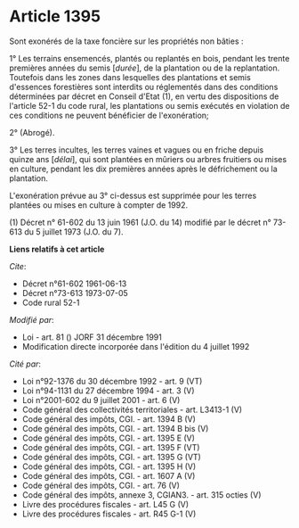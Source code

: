# Article 1395

Sont exonérés de la taxe foncière sur les propriétés non bâties :

1° Les terrains ensemencés, plantés ou replantés en bois, pendant les trente premières années du semis [*durée*], de la
plantation ou de la replantation. Toutefois dans les zones dans lesquelles des plantations et semis d'essences forestières
sont interdits ou réglementés dans des conditions déterminées par décret en Conseil d'Etat (1), en vertu des dispositions de
l'article 52-1 du code rural, les plantations ou semis exécutés en violation de ces conditions ne peuvent bénéficier de
l'exonération;

2° (Abrogé).

3° Les terres incultes, les terres vaines et vagues ou en friche depuis quinze ans [*délai*], qui sont plantées en mûriers ou
arbres fruitiers ou mises en culture, pendant les dix premières années après le défrichement ou la plantation.

L'exonération prévue au 3° ci-dessus est supprimée pour les terres plantées ou mises en culture à compter de 1992.

(1) Décret n° 61-602 du 13 juin 1961 (J.O. du 14) modifié par le décret n° 73-613 du 5 juillet 1973 (J.O. du 7).

**Liens relatifs à cet article**

_Cite_:

  - Décret n°61-602 1961-06-13
  - Décret n°73-613 1973-07-05
  - Code rural 52-1

_Modifié par_:

  - Loi - art. 81 () JORF 31 décembre 1991
  - Modification directe incorporée dans l'édition du 4 juillet 1992

_Cité par_:

  - Loi n°92-1376 du 30 décembre 1992 - art. 9 (VT)
  - Loi n°94-1131 du 27 décembre 1994 - art. 3 (V)
  - Loi n°2001-602 du 9 juillet 2001 - art. 6 (V)
  - Code général des collectivités territoriales - art. L3413-1 (V)
  - Code général des impôts, CGI. - art. 1394 B (V)
  - Code général des impôts, CGI. - art. 1394 B bis (V)
  - Code général des impôts, CGI. - art. 1395 E (V)
  - Code général des impôts, CGI. - art. 1395 F (VT)
  - Code général des impôts, CGI. - art. 1395 G (VT)
  - Code général des impôts, CGI. - art. 1395 H (V)
  - Code général des impôts, CGI. - art. 1607 A (V)
  - Code général des impôts, CGI. - art. 76 (V)
  - Code général des impôts, annexe 3, CGIAN3. - art. 315 octies (V)
  - Livre des procédures fiscales - art. L45 G (V)
  - Livre des procédures fiscales - art. R45 G-1 (V)
